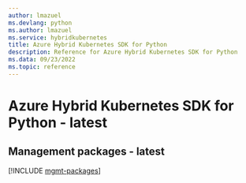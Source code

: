 ```yaml
---
author: lmazuel
ms.devlang: python
ms.author: lmazuel
ms.service: hybridkubernetes
title: Azure Hybrid Kubernetes SDK for Python
description: Reference for Azure Hybrid Kubernetes SDK for Python
ms.data: 09/23/2022
ms.topic: reference
---
```

# Azure Hybrid Kubernetes SDK for Python - latest

## Management packages - latest
[!INCLUDE [mgmt-packages](hybrid-kubernetes-mgmt-index.md)]